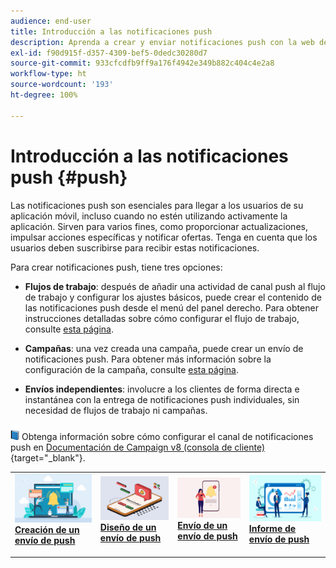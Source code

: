 ```yaml
---
audience: end-user
title: Introducción a las notificaciones push
description: Aprenda a crear y enviar notificaciones push con la web de Adobe Campaign
exl-id: f90d915f-d357-4309-bef5-0dedc30280d7
source-git-commit: 933cfcdfb9ff9a176f4942e349b882c404c4e2a8
workflow-type: ht
source-wordcount: '193'
ht-degree: 100%

---
```


# Introducción a las notificaciones push {#push}

Las notificaciones push son esenciales para llegar a los usuarios de su aplicación móvil, incluso cuando no estén utilizando activamente la aplicación. Sirven para varios fines, como proporcionar actualizaciones, impulsar acciones específicas y notificar ofertas. Tenga en cuenta que los usuarios deben suscribirse para recibir estas notificaciones.

Para crear notificaciones push, tiene tres opciones:

* **Flujos de trabajo**: después de añadir una actividad de canal push al flujo de trabajo y configurar los ajustes básicos, puede crear el contenido de las notificaciones push desde el menú del panel derecho. Para obtener instrucciones detalladas sobre cómo configurar el flujo de trabajo, consulte [esta página](../workflows/gs-workflows.md).

* **Campañas**: una vez creada una campaña, puede crear un envío de notificaciones push. Para obtener más información sobre la configuración de la campaña, consulte [esta página](../campaigns/gs-campaigns.md).

* **Envíos independientes**: involucre a los clientes de forma directa e instantánea con la entrega de notificaciones push individuales, sin necesidad de flujos de trabajo ni campañas.

![](../assets/do-not-localize/book.png) Obtenga información sobre cómo configurar el canal de notificaciones push en [Documentación de Campaign v8 (consola de cliente)](https://experienceleague.adobe.com/docs/campaign/campaign-v8/campaigns/send/push.html?lang=es){target="_blank"}.

<table style="table-layout:fixed"><tr style="border: 0;">
<td>
<a href="create-push.md">
<img alt="Posible cliente" src="assets/do-not-localize/push_create.jpeg">
</a>
<div><a href="create-push.md"><strong>Creación de un envío de push</strong>
</div>
<p>
</td>
<td>
<a href="content-push.md">
<img alt="Poco frecuente" src="assets/do-not-localize/push_design.jpeg">
</a>
<div>
<a href="content-push.md"><strong>Diseño de un envío de push<strong></strong></a>
</div>
<p></td>
<td>
<a href="send-push.md">
<img alt="Validación" src="assets/do-not-localize/push_send.jpeg">
</a>
<div>
<a href="send-push.md"><strong>Envío de un envío de push</strong></a>
</div>
<p>
</td>
<td>
<a href="send-push.md">
<img alt="Validación" src="assets/do-not-localize/push_report.jpeg">
</a>
<div>
<a href="send-push.md"><strong>Informe de envío de push</strong></a>
</div>
<p>
</td>
</tr></table>
